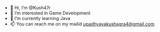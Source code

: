 - 👋 Hi, I’m @Kush47r
- 👀 I’m interested in Game Development
- 🌱 I’m currently learning Java
- 📫 You can reach me on my mailid upadhyayakushagra4@gmail.com

<!---
Kush47r/Kush47r is a ✨ special ✨ repository because its `README.md` (this file) appears on your GitHub profile.
You can click the Preview link to take a look at your changes.
--->
